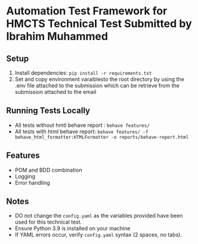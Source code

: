 # Automation Test Framework for HMCTS Technical Test Submitted by Ibrahim Muhammed

## Setup
1. Install dependencies: `pip install -r requirements.txt`
2. Set and copy environment varaiblesto the root directory by using the .env file attached to the submission which can be retrieve from the submission attached to the email

## Running Tests Locally
- All tests without hmtl behave report : `behave features/`
- All tests with html behave report:  `behave features/ -f behave_html_formatter:HTMLFormatter -o reports/behave-report.html`


## Features
- POM and BDD combination
- Logging
- Error handling


## Notes
- DO not change the `config.yaml` as the variables provided have been used for this technical test.
- Ensure Python 3.9 is installed on your machine
- If YAML errors occur, verify `config.yaml` syntax (2 spaces, no tabs).